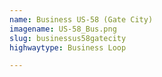 ```yaml
---
name: Business US-58 (Gate City)
imagename: US-58_Bus.png
slug: businessus58gatecity
highwaytype: Business Loop

---
```


